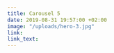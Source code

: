 ```yaml
---
title: Carousel 5
date: 2019-08-31 19:57:00 +02:00
image: "/uploads/hero-3.jpg"
link: 
link_text: 
---
```


